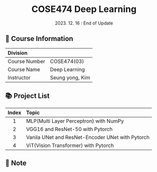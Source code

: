 # <div align="center"> COSE474 Deep Learning </div>

<div align="center"> 2023. 12. 16 : End of Update </div>

## 🤗 Course Information
|Division||
|:-|:-|
|Course Number|COSE474(03)|
|Course Name|Deep Learning|
|Instructor|Seung yong, Kim|

## 📚 Project List
|Index|Topic|
|:-:|:-|
|1    |MLP(Multi Layer Perceptron) with NumPy|
|2    |VGG16 and ResNet-50 with Pytorch|
|3    |Vanila UNet and ResNet-Encoder UNet with Pytorch|
|4    |ViT(Vision Transformer) with Pytorch|

## 🔔 Note

